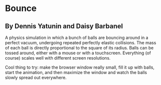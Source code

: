 # Bounce

## By Dennis Yatunin and Daisy Barbanel

A physics simulation in which a bunch of balls are bouncing around in a perfect
vacuum, undergoing repeated perfectly elastic collisions. The mass of each ball
is directly proportional to the square of its radius. Balls can be tossed
around, either with a mouse or with a touchscreen. Everything (of course) scales
well with different screen resolutions.

Cool thing to try: make the browser window really small, fill it up with balls,
start the animation, and then maximize the window and watch the balls slowly
spread out everywhere.
